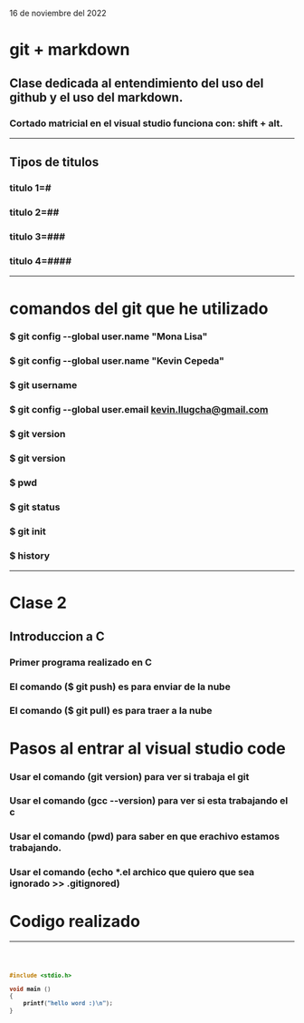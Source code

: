 16 de noviembre del 2022 

# git + markdown

## Clase dedicada al entendimiento del uso del github y el uso del markdown.

### Cortado matricial en el visual studio funciona con: shift + alt.

------
## Tipos de titulos 
### titulo 1=#
### titulo 2=##  
### titulo 3=###
### titulo 4=####
---
# comandos del git que he utilizado 

### $ git config --global user.name "Mona Lisa"

### $   git config --global user.name "Kevin Cepeda"

### $  git username
### $   git config --global user.email kevin.llugcha@gmail.com
### $  git version
### $  git version
### $  pwd
### $  git status
### $ git init
### $ history
----
# Clase 2  
## Introduccion a C 
 ### Primer programa realizado en C 

### El comando ($ git push) es para enviar de la nube 
### El comando ($ git pull) es para traer a la nube
# Pasos al entrar al visual studio code 
### Usar el comando (git version) para ver si trabaja el git 
### Usar el comando (gcc --version) para ver si esta trabajando el c 
### Usar el comando (pwd) para saber en que erachivo estamos trabajando.
### Usar el comando  (echo *.el archico que quiero que sea ignorado >> .gitignored) 

# <strong> Codigo realizado 

---
<code>

```c
#include <stdio.h>

void main ()
{
    printf("hello word :)\n");
}
